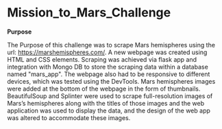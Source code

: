# Mission_to_Mars_Challenge

**Purpose**

The Purpose of this challenge was to scrape Mars hemispheres using the url: https://marshemispheres.com/. A new webpage was created using HTML and CSS elements. Scraping was achieved via flask app and integration with Mongo DB to store the scraping data within a database named "mars_app". The webpage also had to be responsive to different devices, which was tested using the DevTools. Mars hemispheres images were added at the bottom of the webpage in the form of thumbnails. BeautifulSoup and Splinter were used to scrape full-resolution images of Mars’s hemispheres along with the titles of those images and the web application was used to display the data, and the design of the web app was altered to accommodate these images.

